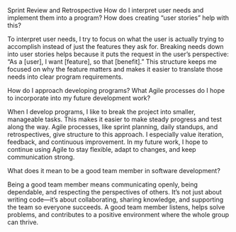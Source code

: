 Sprint Review and Retrospective
How do I interpret user needs and implement them into a program? How does creating “user stories” help with this?

To interpret user needs, I try to focus on what the user is actually trying to accomplish instead of just the features they ask for. Breaking needs down into user stories helps because it puts the request in the user’s perspective: “As a [user], I want [feature], so that [benefit].” This structure keeps me focused on why the feature matters and makes it easier to translate those needs into clear program requirements.

How do I approach developing programs? What Agile processes do I hope to incorporate into my future development work?

When I develop programs, I like to break the project into smaller, manageable tasks. This makes it easier to make steady progress and test along the way. Agile processes, like sprint planning, daily standups, and retrospectives, give structure to this approach. I especially value iteration, feedback, and continuous improvement. In my future work, I hope to continue using Agile to stay flexible, adapt to changes, and keep communication strong.

What does it mean to be a good team member in software development?

Being a good team member means communicating openly, being dependable, and respecting the perspectives of others. It’s not just about writing code—it’s about collaborating, sharing knowledge, and supporting the team so everyone succeeds. A good team member listens, helps solve problems, and contributes to a positive environment where the whole group can thrive.

